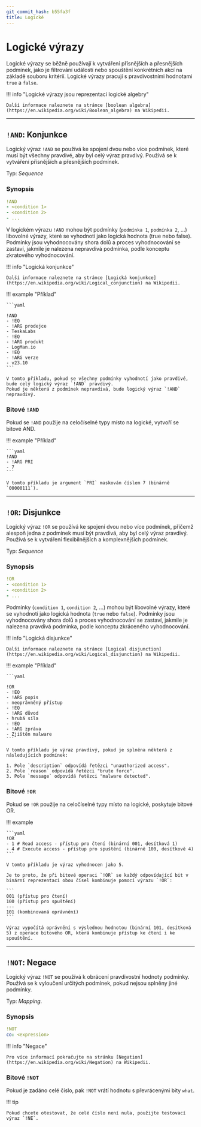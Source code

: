 ```yaml
---
git_commit_hash: b55fa3f
title: Logické
---
```


# Logické výrazy

Logické výrazy se běžně používají k vytváření přísnějších a přesnějších podmínek, jako je filtrování událostí nebo spouštění konkrétních akcí na základě souboru kritérií.
Logické výrazy pracují s pravdivostními hodnotami `true` a `false`.


!!! info "Logické výrazy jsou reprezentací logické algebry"

	Další informace naleznete na stránce [boolean algebra](https://en.wikipedia.org/wiki/Boolean_algebra) na Wikipedii.
	
	

---

## `!AND`: Konjunkce 

Logický výraz `!AND` se používá ke spojení dvou nebo více podmínek, které musí být všechny pravdivé, aby byl celý výraz pravdivý.
Používá se k vytváření přísnějších a přesnějších podmínek.

Typ: _Sequence_

### Synopsis

```yaml
!AND
- <condition 1>
- <condition 2>
- ...
```

V logickém výrazu `!AND` mohou být podmínky (`podmínka 1`, `podmínka 2`, ...) libovolné výrazy, které se vyhodnotí jako logická hodnota (true nebo false).
Podmínky jsou vyhodnocovány shora dolů a proces vyhodnocování se zastaví, jakmile je nalezena nepravdivá podmínka, podle konceptu zkratového vyhodnocování.


!!! info "Logická konjunkce"

	Další informace naleznete na stránce [Logická konjunkce](https://en.wikipedia.org/wiki/Logical_conjunction) na Wikipedii.
	
	

!!! example "Příklad"

	```yaml

	!AND
	- !EQ
	- !ARG prodejce
	- TeskaLabs
	- !EQ
	- !ARG produkt
	- LogMan.io
	- !EQ
	- !ARG verze
	- v23.10
	```

	V tomto příkladu, pokud se všechny podmínky vyhodnotí jako pravdivé, bude celý logický výraz `!AND` pravdivý.
	Pokud je některá z podmínek nepravdivá, bude logický výraz `!AND` nepravdivý.


### Bitové `!AND`

Pokud se `!AND` použije na celočíselné typy místo na logické, vytvoří se bitové AND.

!!! example "Příklad"

	```yaml
	!AND
	- !ARG PRI
	- 7
	```

	V tomto příkladu je argument `PRI` maskován číslem 7 (binárně `00000111`).

---

## `!OR`: Disjunkce

Logický výraz `!OR` se používá ke spojení dvou nebo více podmínek, přičemž alespoň jedna z podmínek musí být pravdivá, aby byl celý výraz pravdivý.
Používá se k vytváření flexibilnějších a komplexnějších podmínek.

Typ: _Sequence_

### Synopsis

```yaml
!OR
- <condition 1>
- <condition 2>
- ...
```

Podmínky (`condition 1`, `condition 2`, ...) mohou být libovolné výrazy, které se vyhodnotí jako logická hodnota (`true` nebo `false`).
Podmínky jsou vyhodnocovány shora dolů a proces vyhodnocování se zastaví, jakmile je nalezena pravdivá podmínka, podle konceptu zkráceného vyhodnocování.


!!! info "Logická disjunkce"

	Další informace naleznete na stránce [Logical disjunction](https://en.wikipedia.org/wiki/Logical_disjunction) na Wikipedii.


!!! example "Příklad"

	```yaml

	!OR
	- !EQ
	- !ARG popis
	- neoprávněný přístup
	- !EQ
	- !ARG důvod
	- hrubá síla
	- !EQ
	- !ARG zpráva
	- Zjištěn malware
	```

	V tomto příkladu je výraz pravdivý, pokud je splněna některá z následujících podmínek:

	1. Pole `description` odpovídá řetězci "unauthorized access".
	2. Pole `reason` odpovídá řetězci "brute force".
	3. Pole `message` odpovídá řetězci "malware detected".


### Bitové `!OR`

Pokud se `!OR` použije na celočíselné typy místo na logické, poskytuje bitové OR.

!!! example

	```yaml
	!OR
	- 1 # Read access - přístup pro čtení (binární 001, desítková 1)
	- 4 # Execute access - přístup pro spuštění (binárně 100, desítkově 4)
	```

	V tomto příkladu je výraz vyhodnocen jako 5.

	Je to proto, že při bitové operaci `!OR` se každý odpovídající bit v binární reprezentaci obou čísel kombinuje pomocí výrazu `!OR`:

	```
	001 (přístup pro čtení)
	100 (přístup pro spuštění)
	---
	101 (kombinovaná oprávnění)
	```

	Výraz vypočítá oprávnění s výslednou hodnotou (binární 101, desítková 5) z operace bitového OR, která kombinuje přístup ke čtení i ke spouštění.

---

## `!NOT`: Negace

Logický výraz `!NOT` se používá k obrácení pravdivostní hodnoty podmínky.
Používá se k vyloučení určitých podmínek, pokud nejsou splněny jiné podmínky.

Typ: _Mapping_.


### Synopsis

```yaml
!NOT
co: <expression>
```


!!! info "Negace"

	Pro více informací pokračujte na stránku [Negation](https://en.wikipedia.org/wiki/Negation) na Wikipedii.
	
	

### Bitové `!NOT`

Pokud je zadáno celé číslo, pak `!NOT` vrátí hodnotu s převrácenými bity `what`.

!!! tip

	Pokud chcete otestovat, že celé číslo není nula, použijte testovací výraz `!NE`.

